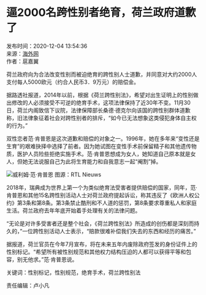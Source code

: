 # 逼2000名跨性别者绝育，荷兰政府道歉了

发布时间：2020-12-04 13:54:36  
来源：[海外网](https://mp.weixin.qq.com/s?__biz=MzA3OTk4MTMyNw==&mid=2694018882&idx=3&sn=8fabaafdef31d347830d0a7eb98dce13&chksm=bacce9228dbb6034f01ff43aa2274e56384e744deec9ce475e33e776571f05e7add96e421450&scene=0&xtrack=1)  
作者：扈嘉翼  

荷兰政府向为合法改变性别而被迫绝育的跨性别人士道歉，并同意对大约2000人支付每人5000欧元（约合人民币3．9万元）的赔偿金。

据路透社报道，2014年以前，根据《荷兰跨性别法》，希望对出生证明上的性别做出修改的人必须接受不可逆的绝育手术，这项法律保持了近30年不变。11月30日，荷兰内阁致信下议院，法律保障部长桑德·德克尔向该国的跨性别群体道歉称，旧法律象征着社会对跨性别者的排斥，“如今已无法想象这类侵犯身体自主权的行为。”

双性恋者范·肯普恩是这次道歉和赔偿的对象之一。1996年，她在多年来“变性还是生育”的艰难抉择中选择了前者。因为她试图在变性手术前保留精子和其他遗传物质，医护人员险些拒绝实施手术。范·肯普恩想成为女人，她知道自己原本就是女人，但她无法说服自己为此将生育能力和自我意志一起“阉割”掉。

![威利姆·范·肯普恩 图源：RTL Nieuws](https://n.sinaimg.cn/spider2020124/766/w471h295/20201204/d161-ketnnaq8778414.png)

2018年，瑞典成为世界上第一个为类似绝育法受害者提供赔偿的国家，同年，范·肯普恩和其他15名跨性别活动人士对荷兰政府提起诉讼，称其违反了《欧洲人权公约》第3条和第8条。第3条禁止酷刑和不人道的惩罚，第8条要求尊重私人和家庭生活。荷兰政府去年年底开始着手处理有关的法律问题。

“无论是对许多受害者还是整个社会，《荷兰跨性别法》所造成的创伤都是深刻而持久的，”一位跨性别活动人士表示，“赔款很难补偿我们失去的东西和经历的痛苦。”

据报道，荷兰官员在今年7月宣布，将在未来五年内废除政府签发的身份证件上的性别标记。“希望所有被性别规范和其他权力结构压迫的人都可以获得平等和包容，别无他求。”范·肯普恩说。

关键词：性别标记，性别规范，绝育手术，荷兰跨性别法  

责任编辑：卢小凡